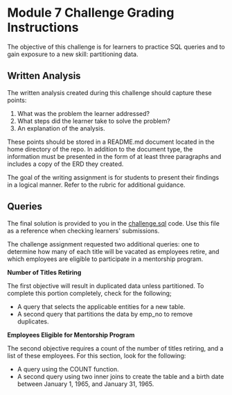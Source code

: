 # Module 7 Challenge Grading Instructions

The objective of this challenge is for learners to practice SQL queries and to gain exposure to a new skill: partitioning data.

## Written Analysis

The written analysis created during this challenge should capture these points: 

1. What was the problem the learner addressed?
2. What steps did the learner take to solve the problem?
3. An explanation of the analysis.

These points should be stored in a README.md document located in the home directory of the repo. In addition to the document type, the information must be presented in the form of at least three paragraphs and includes a copy of the ERD they created.

The goal of the writing assignment is for students to present their findings in a logical manner. Refer to the rubric for additional guidance.

## Queries

The final solution is provided to you in the [challenge.sql](Challenge/challenge.sql) code. Use this file as a reference when checking learners' submissions.

The challenge assignment requested two additional queries: one to determine how many of each title will be vacated as employees retire, and which employees are eligible to participate in a mentorship program.

**Number of Titles Retiring**

The first objective will result in duplicated data unless partitioned. To complete this portion completely, check for the following;

* A query that selects the applicable entities for a new table.
* A second query that partitions the data by emp_no to remove duplicates.

**Employees Eligible for Mentorship Program**

The second objective requires a count of the number of titles retiring, and a list of these employees. For this section, look for the following:

* A query using the COUNT function.
* A second query using two inner joins to create the table and a birth date between January 1, 1965, and January 31, 1965.

